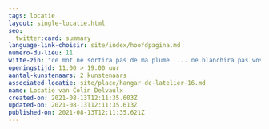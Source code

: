 ```yaml
---
tags: locatie
layout: single-locatie.html
seo:
  twitter:card: summary
language-link-choisir: site/index/hoofdpagina.md
numero-du-lieu: 11
witte-zin: "ce mot ne sortira pas de ma plume .... ne blanchira pas vos lèvres "
openingstijd: 11.00 > 19.00 uur
aantal-kunstenaars: 2 kunstenaars
associated-locatie: site/place/hangar-de-latelier-16.md
name: Locatie van Colin Delvaulx
created-on: 2021-08-13T12:11:35.603Z
updated-on: 2021-08-13T12:11:35.613Z
published-on: 2021-08-13T12:11:35.621Z
---
```

